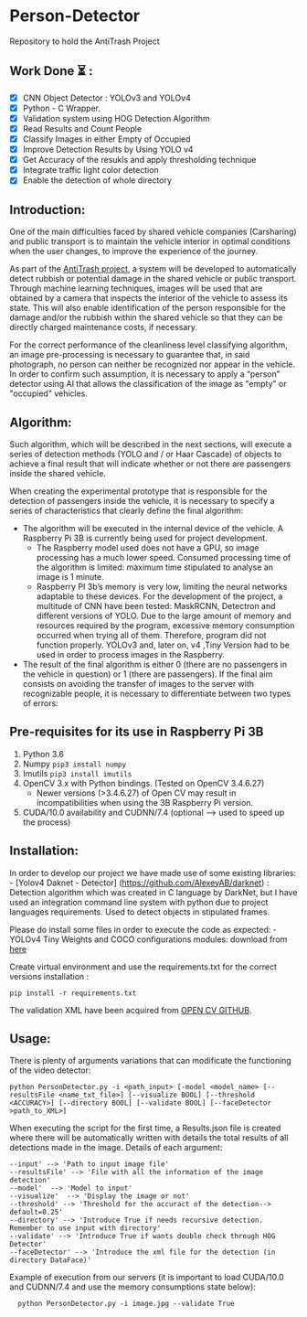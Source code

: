 # Person-Detector
Repository to hold the AntiTrash Project

## Work Done ⏳ :

- [x] CNN Object Detector : YOLOv3 and YOLOv4
- [x] Python - C Wrapper.
- [x] Validation system using HOG Detection Algorithm
- [x] Read Results and Count People
- [x] Classify Images in either Empty of Occupied
- [x] Improve Detection Results by Using YOLO v4
- [x] Get Accuracy of the resukls and apply thresholding technique
- [x] Integrate traffic light color detection
- [x] Enable the detection of whole directory

## Introduction:

One of the main difficulties faced by shared vehicle companies (Carsharing) and public transport is to maintain the vehicle interior in optimal conditions when the user changes, to improve the experience of the journey.

As part of the [AntiTrash project](http://www.carnetbarcelona.com/index.php/2020/04/26/antitrash-a-change-of-model-in-the-maintenance-of-shared-vehicles/), a system will be developed to automatically detect rubbish or potential damage in the shared vehicle or public transport. Through machine learning techniques, images will be used that are obtained by a camera that inspects the interior of the vehicle to assess its state. This will also enable identification of the person responsible for the damage and/or the rubbish within the shared vehicle so that they can be directly charged maintenance costs, if necessary.

For the correct performance of the cleanliness level classifying algorithm, an image pre-processing is necessary to guarantee that, in said photograph, no person can neither be recognized nor appear in the vehicle. In order to confirm such assumption, it is necessary to apply a “person” detector using AI that allows the classification of the image as "empty" or "occupied" vehicles.

## Algorithm:
Such algorithm, which will be described in the next sections, will execute a series of detection methods (YOLO and / or Haar Cascade) of objects to achieve a final result that will indicate whether or not there are passengers inside the shared vehicle.

When creating the experimental prototype that is responsible for the detection of passengers inside the vehicle, it is necessary to specify a series of characteristics that clearly define the final algorithm:
  - The algorithm will be executed in the internal device of the vehicle. A Raspberry Pi 3B is currently being used for project development.
    - The Raspberry model used does not have a GPU, so image processing has a much lower speed. Consumed processing time of the algorithm is limited: maximum time stipulated to analyse an image is 1 minute.
    - Raspberry PI 3b’s memory is very low, limiting the neural networks adaptable to these devices. For the development of the project, a multitude of CNN have been tested: MaskRCNN, Detectron and different versions of YOLO. Due to the large amount of memory and resources required by the program, excessive memory consumption occurred when trying all of them. Therefore, program did not function properly. YOLOv3 and, later on, v4 ,Tiny Version had to be used in order to process images in the Raspberry.
  - The result of the final algorithm is either 0 (there are no passengers in the vehicle in question) or 1 (there are passengers). If the final aim consists on avoiding the transfer of images to the server with recognizable people, it is necessary to differentiate between two types of errors:


## Pre-requisites for its use in Raspberry Pi 3B
1) Python 3.6
3) Numpy `pip3 install numpy`
4) Imutils `pip3 install imutils`
5) OpenCV 3.x with Python bindings. (Tested on OpenCV 3.4.6.27)
    - Newer versions (>3.4.6.27) of Open CV may result in incompatibilities when using the 3B Raspberry Pi version.
6) CUDA/10.0 availability and CUDNN/7.4 (optional --> used to speed up the process)

## Installation:

In order to develop our project we have made use of some existing libraries:
    - [Yolov4 Daknet - Detector] (https://github.com/AlexeyAB/darknet) : Detection algorithm which was created in C language by DarkNet, but I have used an integration command line system  with python due to project languages requirements. Used to detect objects in stipulated frames.
    
Please do install some files in order to execute the code as expected:
    - YOLOv4 Tiny Weights and COCO configurations modules: download from [here](https://github.com/AlexeyAB/darknet/releases/download/darknet_yolo_v4_pre/yolov4-tiny.weights)
    
Create virtual environment and use the requirements.txt for the correct versions installation :
```
pip install -r requirements.txt
```

The validation XML have been acquired from [OPEN CV GITHUB](https://github.com/opencv/opencv/tree/master/data/haarcascades).

## Usage:

There is plenty of arguments variations that can modificate the functioning of the video detector:
```
python PersonDetector.py -i <path_input> [-model <model_name> [--resultsFile <name_txt_file>] [--visualize BOOL] [--threshold <ACCURACY>] [--directory BOOL] [--validate BOOL] [--faceDetector >path_to_XML>]
```

When executing the script for the first time, a Results.json file is created where there will be automatically written with details the total results of all detections made in the image. Details of each argument:

    --input' --> 'Path to input image file'
    --resultsFile' --> 'File with all the information of the image detection'
    --model'  --> 'Model to input'
    --visualize'  --> 'Display the image or not'
    --threshold' --> 'Threshold for the accuract of the detection--> default=0.25'
    --directory' --> 'Introduce True if needs recursive detection. Remember to use input with directory'
    --validate' --> 'Introduce True if wants double check through HOG Detector'
    --faceDetector' --> 'Introduce the xml file for the detection (in directory DataFace)'


Example of execution from our servers (it is important to load CUDA/10.0 and CUDNN/7.4 and use the memory consumptions state below):
```
  python PersonDetector.py -i image.jpg --validate True
```  
  
